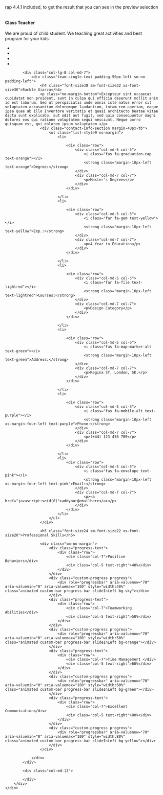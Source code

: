 rap 4.4.1 included, to get the result that you can see in the preview selection

<link rel="stylesheet" href="https://cdnjs.cloudflare.com/ajax/libs/font-awesome/5.13.0/css/all.min.css" integrity="sha256-h20CPZ0QyXlBuAw7A+KluUYx/3pK+c7lYEpqLTlxjYQ=" crossorigin="anonymous" />
<div class="container">
    <div class="team-single">
        <div class="row">
            <div class="col-lg-4 col-md-5 xs-margin-30px-bottom">
                <div class="team-single-img">
                    <img src="https://bootdey.com/img/Content/avatar/avatar7.png" alt="">
                </div>
                <div class="bg-light-gray padding-30px-all md-padding-25px-all sm-padding-20px-all text-center">
                    <h4 class="margin-10px-bottom font-size24 md-font-size22 sm-font-size20 font-weight-600">Class Teacher</h4>
                    <p class="sm-width-95 sm-margin-auto">We are proud of child student. We teaching great activities and best program for your kids.</p>
                    <div class="margin-20px-top team-single-icons">
                        <ul class="no-margin">
                            <li><a href="javascript:void(0)"><i class="fab fa-facebook-f"></i></a></li>
                            <li><a href="javascript:void(0)"><i class="fab fa-twitter"></i></a></li>
                            <li><a href="javascript:void(0)"><i class="fab fa-google-plus-g"></i></a></li>
                            <li><a href="javascript:void(0)"><i class="fab fa-instagram"></i></a></li>
                        </ul>
                    </div>
                </div>
            </div>

            <div class="col-lg-8 col-md-7">
                <div class="team-single-text padding-50px-left sm-no-padding-left">
                    <h4 class="font-size38 sm-font-size32 xs-font-size30">Buckle Giarza</h4>
                    <p class="no-margin-bottom">Excepteur sint occaecat cupidatat non proident, sunt in culpa qui officia deserunt mollit anim id est laborum. Sed ut perspiciatis unde omnis iste natus error sit voluptatem accusantium doloremque laudantium, totam rem aperiam, eaque ipsa quae ab illo inventore veritatis et quasi architecto beatae vitae dicta sunt explicabo. aut odit aut fugit, sed quia consequuntur magni dolores eos qui ratione voluptatem sequi nesciunt. Neque porro quisquam est, qui dolorem ipsum voluptatem.</p>
                    <div class="contact-info-section margin-40px-tb">
                        <ul class="list-style9 no-margin">
                            <li>

                                <div class="row">
                                    <div class="col-md-5 col-5">
                                        <i class="fas fa-graduation-cap text-orange"></i>
                                        <strong class="margin-10px-left text-orange">Degree:</strong>
                                    </div>
                                    <div class="col-md-7 col-7">
                                        <p>Master's Degrees</p>
                                    </div>
                                </div>

                            </li>
                            <li>

                                <div class="row">
                                    <div class="col-md-5 col-5">
                                        <i class="far fa-gem text-yellow"></i>
                                        <strong class="margin-10px-left text-yellow">Exp.:</strong>
                                    </div>
                                    <div class="col-md-7 col-7">
                                        <p>4 Year in Education</p>
                                    </div>
                                </div>

                            </li>
                            <li>

                                <div class="row">
                                    <div class="col-md-5 col-5">
                                        <i class="far fa-file text-lightred"></i>
                                        <strong class="margin-10px-left text-lightred">Courses:</strong>
                                    </div>
                                    <div class="col-md-7 col-7">
                                        <p>Design Category</p>
                                    </div>
                                </div>

                            </li>
                            <li>

                                <div class="row">
                                    <div class="col-md-5 col-5">
                                        <i class="fas fa-map-marker-alt text-green"></i>
                                        <strong class="margin-10px-left text-green">Address:</strong>
                                    </div>
                                    <div class="col-md-7 col-7">
                                        <p>Regina ST, London, SK.</p>
                                    </div>
                                </div>

                            </li>
                            <li>

                                <div class="row">
                                    <div class="col-md-5 col-5">
                                        <i class="fas fa-mobile-alt text-purple"></i>
                                        <strong class="margin-10px-left xs-margin-four-left text-purple">Phone:</strong>
                                    </div>
                                    <div class="col-md-7 col-7">
                                        <p>(+44) 123 456 789</p>
                                    </div>
                                </div>

                            </li>
                            <li>
                                <div class="row">
                                    <div class="col-md-5 col-5">
                                        <i class="fas fa-envelope text-pink"></i>
                                        <strong class="margin-10px-left xs-margin-four-left text-pink">Email:</strong>
                                    </div>
                                    <div class="col-md-7 col-7">
                                        <p><a href="javascript:void(0)">addyour@emailhere</a></p>
                                    </div>
                                </div>
                            </li>
                        </ul>
                    </div>

                    <h5 class="font-size24 sm-font-size22 xs-font-size20">Professional Skills</h5>

                    <div class="sm-no-margin">
                        <div class="progress-text">
                            <div class="row">
                                <div class="col-7">Positive Behaviors</div>
                                <div class="col-5 text-right">40%</div>
                            </div>
                        </div>
                        <div class="custom-progress progress">
                            <div role="progressbar" aria-valuenow="70" aria-valuemin="0" aria-valuemax="100" style="width:40%" class="animated custom-bar progress-bar slideInLeft bg-sky"></div>
                        </div>
                        <div class="progress-text">
                            <div class="row">
                                <div class="col-7">Teamworking Abilities</div>
                                <div class="col-5 text-right">50%</div>
                            </div>
                        </div>
                        <div class="custom-progress progress">
                            <div role="progressbar" aria-valuenow="70" aria-valuemin="0" aria-valuemax="100" style="width:50%" class="animated custom-bar progress-bar slideInLeft bg-orange"></div>
                        </div>
                        <div class="progress-text">
                            <div class="row">
                                <div class="col-7">Time Management </div>
                                <div class="col-5 text-right">60%</div>
                            </div>
                        </div>
                        <div class="custom-progress progress">
                            <div role="progressbar" aria-valuenow="70" aria-valuemin="0" aria-valuemax="100" style="width:60%" class="animated custom-bar progress-bar slideInLeft bg-green"></div>
                        </div>
                        <div class="progress-text">
                            <div class="row">
                                <div class="col-7">Excellent Communication</div>
                                <div class="col-5 text-right">80%</div>
                            </div>
                        </div>
                        <div class="custom-progress progress">
                            <div role="progressbar" aria-valuenow="70" aria-valuemin="0" aria-valuemax="100" style="width:80%" class="animated custom-bar progress-bar slideInLeft bg-yellow"></div>
                        </div>
                    </div>

                </div>
            </div>

            <div class="col-md-12">

            </div>
        </div>
    </div>
</div>
